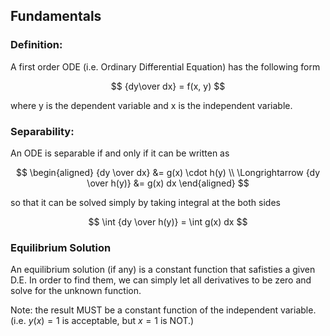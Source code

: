 ## Fundamentals

### Definition:

A first order ODE (i.e. Ordinary Differential Equation) has the following form

$$
{dy\over dx} = f(x, y)
$$

where y is the dependent variable and x is the independent variable.

### Separability:

An ODE is separable if and only if it can be written as

$$
\begin{aligned}
{dy \over dx} &= g(x) \cdot h(y) \\
\Longrightarrow {dy \over h(y)} &= g(x) dx
\end{aligned}
$$

so that it can be solved simply by taking integral at the both sides

$$
\int {dy \over h(y)}  = \int g(x) dx
$$

### Equilibrium Solution

An equilibrium solution (if any) is a constant function that safisties a given D.E. In order to find them, we can simply let all derivatives to be zero and solve for the unknown function.

Note: the result MUST be a constant function of the independent variable. (i.e. $y(x) = 1$ is acceptable, but $x = 1$ is NOT.)

